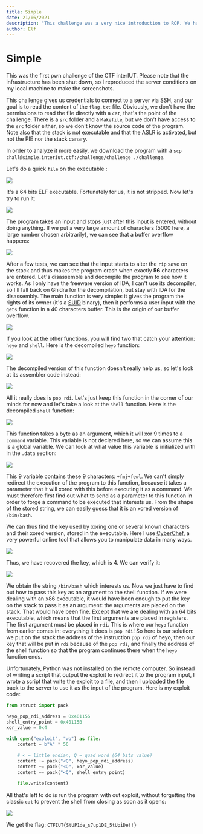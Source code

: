 ```yaml
---
title: Simple
date: 21/06/2021
description: "This challenge was a very nice introduction to ROP. We had to exploit a buffer overflow, and the NX bit and ASLR were both enabled, but not the PIE."
author: Elf
---
```


# Simple

This was the first pwn challenge of the CTF interIUT.
Please note that the infrastructure has been shut down, so I reproduced the server conditions on my local machine to make the screenshots.

This challenge gives us credentials to connect to a server via SSH, and our goal is to read the content of the `flag.txt` file. Obviously, we don't have the permissions to read the file directly with a `cat`, that's the point of the challenge. There is a `src` folder and a `Makefile`, but we don't have access to the `src` folder either, so we don't know the source code of the program. Note also that the stack is not executable and that the ASLR is activated, but not the PIE nor the stack canary.

In order to analyze it more easily, we download the program with a `scp chall@simple.interiut.ctf:/challenge/challenge ./challenge`.

Let's do a quick `file` on the executable :

![](/articles/simple/file.png)

It's a 64 bits ELF executable. Fortunately for us, it is not stripped. Now let's try to run it:

![](/articles/simple/exec.png)

The program takes an input and stops just after this input is entered, without doing anything.
If we put a very large amount of characters (5000 here, a large number chosen arbitrarily), we can see that a buffer overflow happens:

![](/articles/simple/segfault.png)

After a few tests, we can see that the input starts to alter the `rip` save on the stack and thus makes the program crash when exactly **56** characters are entered.
Let's disassemble and decompile the program to see how it works. As I only have the freeware version of IDA, I can't use its decompiler, so I'll fall back on Ghidra for the decompilation, but stay with IDA for the disassembly.
The main function is very simple: it gives the program the rights of its owner (it's a [SUID](https://en.wikipedia.org/wiki/Setuid) binary), then it performs a user input with the `gets` function in a 40 characters buffer. This is the origin of our buffer overflow.

![](/articles/simple/main.png)

If you look at the other functions, you will find two that catch your attention: `heyo` and `shell`.
Here is the decompiled `heyo` function:

![](/articles/simple/heyo.png)

The decompiled version of this function doesn't really help us, so let's look at its assembler code instead:

![](/articles/simple/heyo_asm.png)

All it really does is `pop rdi`. Let's just keep this function in the corner of our minds for now and let's take a look at the `shell` function.
Here is the decompiled `shell` function:

![](/articles/simple/shell.png)

This function takes a byte as an argument, which it will xor 9 times to a `command` variable. This variable is not declared here, so we can assume this is a global variable. We can look at what value this variable is initialized with in the `.data` section:

![](/articles/simple/.data.png)

This 9 variable contains these 9 characters: `+fmj+fewl`.
We can't simply redirect the execution of the program to this function, because it takes a parameter that it will xored with this before executing it as a command.
We must therefore first find out what to send as a parameter to this function in order to forge a command to be executed that interests us. From the shape of the stored string, we can easily guess that it is an xored version of `/bin/bash`.

We can thus find the key used by xoring one or several known characters and their xored version, stored in the executable.
Here I use [CyberChef](https://gchq.github.io/CyberChef/), a very powerful online tool that allows you to manipulate data in many ways.

![](/articles/simple/xor1.png)

Thus, we have recovered the key, which is 4. We can verify it:

![](/articles/simple/xor2.png)

We obtain the string `/bin/bash` which interests us. Now we just have to find out how to pass this key as an argument to the shell function.
If we were dealing with an x86 executable, it would have been enough to put the key on the stack to pass it as an argument: the arguments are placed on the stack. That would have been fine.
Except that we are dealing with an 64 bits executable, which means that the first arguments are placed in registers. The first argument must be placed in `rdi`.
This is where our `heyo` function from earlier comes in: everything it does is `pop rdi`!
So here is our solution: we put on the stack the address of the instruction `pop rdi` of heyo, then our key that will be put in `rdi` because of the `pop rdi`, and finally the address of the shell function so that the program continues there when the `heyo` function ends.

Unfortunately, Python was not installed on the remote computer. So instead of writing a script that output the exploit to redirect it to the program input, I wrote a script that write the exploit to a file, and then I uploaded the file back to the server to use it as the input of the program.
Here is my exploit code:

```py
from struct import pack

heyo_pop_rdi_address = 0x401156
shell_entry_point = 0x40115B
xor_value = 0x4

with open("exploit", "wb") as file:
    content = b"A" * 56
    
    # < = little endian, Q = quad word (64 bits value)
    content += pack("<Q", heyo_pop_rdi_address)
    content += pack("<Q", xor_value)
    content += pack("<Q", shell_entry_point)

    file.write(content)
```

All that's left to do is run the program with out exploit, without forgetting the classic `cat` to prevent the shell from closing as soon as it opens:

![](/articles/simple/flag.png)

We get the flag: `CTFIUT{StUP1de_s7up1DE_5tUpiDe!!}`